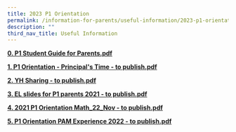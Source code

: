 ```yaml
---
title: 2023 P1 Orientation
permalink: /information-for-parents/useful-information/2023-p1-orientation/
description: ""
third_nav_title: Useful Information
---
```


<p><strong><a href="/files/0%20P1%20Student%20Guide%20for%20Parents.pdf">0. P1 Student Guide for Parents.pdf</a></strong></p>
<p><strong><a href="/files/1%20P1%20Orientation%20-%20Principal's%20Time%20-%20to%20publish.pdf">1. P1 Orientation - Principal's Time - to publish.pdf</a></strong></p>
<p><strong><a href="/files/2%20YH%20Sharing%20-%20to%20publish.pdf">2. YH Sharing - to publish.pdf</a></strong></p>
<p><strong><a href="/files/3%20EL%20slides%20for%20P1%20parents%202021%20-%20to%20publish.pdf">3. EL slides for P1 parents 2021 - to publish.pdf</a></strong></p>
<p><strong><a href="/files/4%202021%20P1%20Orientation%20Math_22_Nov%20-%20to%20publish.pdf">4. 2021 P1 Orientation Math_22_Nov - to publish.pdf</a></strong></p>
<p><strong><a href="/files/5%20P1%20Orientation%20PAM%20Experience%202022%20-%20to%20publish.pdf">5. P1 Orientation PAM Experience 2022 - to publish.pdf</a></strong></p>